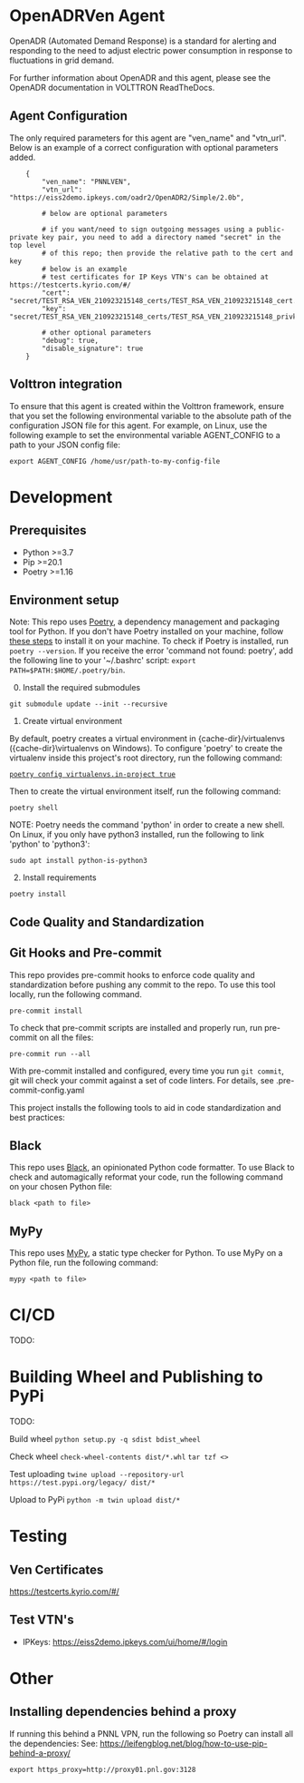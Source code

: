 # OpenADRVen Agent

OpenADR (Automated Demand Response) is a standard for alerting and responding to the need to adjust electric power
consumption in response to fluctuations in grid demand.

For further information about OpenADR and this agent, please see the OpenADR documentation in VOLTTRON ReadTheDocs.

## Agent Configuration

The only required parameters for this agent are "ven_name" and "vtn_url". Below is an example of a
correct configuration with optional parameters added.

```jsonpath
    {
        "ven_name": "PNNLVEN",
        "vtn_url": "https://eiss2demo.ipkeys.com/oadr2/OpenADR2/Simple/2.0b",

        # below are optional parameters

        # if you want/need to sign outgoing messages using a public-private key pair, you need to add a directory named "secret" in the top level
        # of this repo; then provide the relative path to the cert and key
        # below is an example
        # test certificates for IP Keys VTN's can be obtained at https://testcerts.kyrio.com/#/
        "cert": "secret/TEST_RSA_VEN_210923215148_certs/TEST_RSA_VEN_210923215148_cert.pem",
        "key": "secret/TEST_RSA_VEN_210923215148_certs/TEST_RSA_VEN_210923215148_privkey.pem",

        # other optional parameters
        "debug": true,
        "disable_signature": true
    }
```

## Volttron integration

To ensure that this agent is created within the Volttron framework, ensure that you set the following environmental variable
to the absolute path of the configuration JSON file for this agent. For example, on Linux, use the following example to set
the environmental variable AGENT_CONFIG to a path to your JSON config file:

`export AGENT_CONFIG /home/usr/path-to-my-config-file`

# Development

## Prerequisites

* Python >=3.7
* Pip >=20.1
* Poetry >=1.16


## Environment setup

Note: This repo uses [Poetry](https://python-poetry.org/), a dependency management and packaging tool for Python. If you don't have Poetry installed on your machine, follow [these steps](https://python-poetry.org/docs/#installation) to install it on your machine.
To check if Poetry is installed, run `poetry --version`. If you receive the error 'command not found: poetry', add the following line to your '~/.bashrc' script: ```export PATH=$PATH:$HOME/.poetry/bin```.

0. Install the required submodules

```git submodule update --init --recursive```

1. Create virtual environment

By default, poetry creates a virtual environment in {cache-dir}/virtualenvs
({cache-dir}\virtualenvs on Windows). To configure 'poetry' to create the virtualenv inside this project's root
directory, run the following command:

[```poetry config virtualenvs.in-project true```](https://python-poetry.org/docs/configuration
)

Then to create the virtual environment itself, run the following command:

```shell
poetry shell
```

NOTE: Poetry needs the command 'python' in order to create a new shell. On Linux, if you only have python3 installed, run the following to link 'python' to 'python3':
```shell
sudo apt install python-is-python3
```

2. Install requirements

```shell
poetry install
```


## Code Quality and Standardization

## Git Hooks and Pre-commit

This repo provides pre-commit hooks to enforce code quality and standardization before pushing any commit to the repo. To use this tool locally,
run the following command.

```shell
pre-commit install
```

To check that pre-commit scripts are installed and properly run, run pre-commit on all the files:

```
pre-commit run --all
```

With pre-commit installed and configured, every time you run `git commit`, git will check your commit against a set of code linters. For details, see .pre-commit-config.yaml

This project installs the following tools to aid in code standardization and best practices:

## Black

This repo uses [Black](https://pypi.org/project/black/), an opinionated Python code formatter. To use Black to check and automagically reformat your code,
run the following command on your chosen Python file:

```shell
black <path to file>
```

## MyPy

This repo uses [MyPy](https://mypy.readthedocs.io/en/stable/), a static type checker for Python. To use MyPy on a Python file, run the following command:
```shell
mypy <path to file>
```

# CI/CD

TODO:

# Building Wheel and Publishing to PyPi

TODO:

Build wheel
```python setup.py -q sdist bdist_wheel```

Check wheel
```check-wheel-contents dist/*.whl```
```tar tzf <>```

Test uploading
```twine upload --repository-url https://test.pypi.org/legacy/ dist/*```

Upload to PyPi
```python -m twin upload dist/*```


# Testing

## Ven Certificates

https://testcerts.kyrio.com/#/

## Test VTN's

* IPKeys: https://eiss2demo.ipkeys.com/ui/home/#/login

# Other

## Installing dependencies behind a proxy

If running this behind a PNNL VPN, run the following so Poetry can install all the dependencies:
See: https://leifengblog.net/blog/how-to-use-pip-behind-a-proxy/

```export https_proxy=http://proxy01.pnl.gov:3128```
